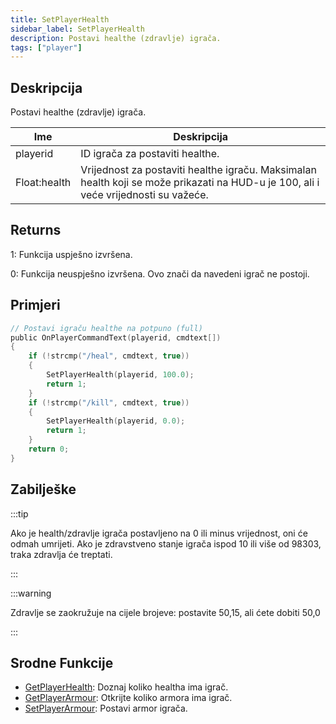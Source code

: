 ```yaml
---
title: SetPlayerHealth
sidebar_label: SetPlayerHealth
description: Postavi healthe (zdravlje) igrača.
tags: ["player"]
---
```


## Deskripcija

Postavi healthe (zdravlje) igrača.

| Ime          | Deskripcija                                                                                                                         |
| ------------ | ----------------------------------------------------------------------------------------------------------------------------------- |
| playerid     | ID igrača za postaviti healthe.                                                                                                     |
| Float:health | Vrijednost za postaviti healthe igraču. Maksimalan health koji se može prikazati na HUD-u je 100, ali i veće vrijednosti su važeće. |

## Returns

1: Funkcija uspješno izvršena.

0: Funkcija neuspješno izvršena. Ovo znači da navedeni igrač ne postoji.

## Primjeri

```c
// Postavi igraču healthe na potpuno (full)
public OnPlayerCommandText(playerid, cmdtext[])
{
    if (!strcmp("/heal", cmdtext, true))
    {
        SetPlayerHealth(playerid, 100.0);
        return 1;
    }
    if (!strcmp("/kill", cmdtext, true))
    {
        SetPlayerHealth(playerid, 0.0);
        return 1;
    }
    return 0;
}
```

## Zabilješke

:::tip

Ako je health/zdravlje igrača postavljeno na 0 ili minus vrijednost, oni će odmah umrijeti. Ako je zdravstveno stanje igrača ispod 10 ili više od 98303, traka zdravlja će treptati.

:::

:::warning

Zdravlje se zaokružuje na cijele brojeve: postavite 50,15, ali ćete dobiti 50,0

:::

## Srodne Funkcije

- [GetPlayerHealth](GetPlayerHealth): Doznaj koliko healtha ima igrač.
- [GetPlayerArmour](GetPlayerArmour): Otkrijte koliko armora ima igrač.
- [SetPlayerArmour](SetPlayerArmour): Postavi armor igrača.
